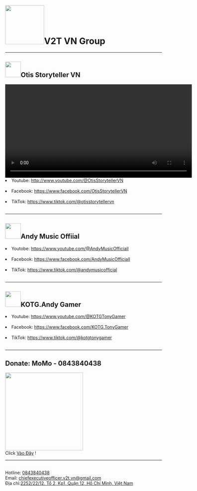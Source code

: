   <body>
    <h1>
      <img
        src="https://i.pinimg.com/736x/89/76/68/897668015da396d4e09d8349b1b75d89.jpg"
        width="125"
      />V2T VN Group
    </h1>
    <hr />
    <h2>
      <img
        src="https://i.pinimg.com/474x/53/97/b8/5397b8513641e0cc484d88627ef32f13.jpg"
        width="50"
      />Otis Storyteller VN
    </h2>
    <video width="600" controls>
        <source src="https://youtu.be/R9NWDd9i1OY" type="video.mp4">
        Trình duyệt của bạn không hỗ trợ thẻ video.
    </video>
    <li>
      Youtube:
      <a href="http://www.youtube.com/@OtisStorytellerVN" target="_blank"
        >http://www.youtube.com/@OtisStorytellerVN</a
      >
    </li>
    <br />
    <li>
      Facebook:
      <a href="https://www.facebook.com/OtisStorytellerVN" target="_blank"
        >https://www.facebook.com/OtisStorytellerVN</a
      >
    </li>
    <br />
    <li>
      TikTok:
      <a href="https://www.tiktok.com/@otisstorytellervn" target="_blank"
        >https://www.tiktok.com/@otisstorytellervn</a
      >
    </li>
    <br />
    <hr />
    <h2>
      <img
        src="https://i.pinimg.com/474x/1f/c5/cb/1fc5cb6ddcc227bef09e2c3ef7671d02.jpg"
        width="50"
      />Andy Music Offiial
    </h2>
    <li>
      Youtobe:
      <a href="https://www.youtube.com/@AndyMusicOfficiall" target="_blank"
        >https://www.youtube.com/@AndyMusicOfficiall</a
      >
    </li>
    <br />
    <li>
      Facebook:
      <a href="https://www.facebook.com/AndyMusicOfficiall" target="_blank"
        >https://www.facebook.com/AndyMusicOfficiall</a
      >
    </li>
    <br />
    <li>
      TikTok:
      <a href="https://www.tiktok.com/@andymusicofficial" target="_blank"
        >https://www.tiktok.com/@andymusicofficial</a
      >
    </li>
    <br />
    <hr />
    <h2>
      <img
        src="https://i.pinimg.com/474x/4b/71/e4/4b71e49ce03aa1808cd8ecf061e91c0d.jpg"
        width="50"
      />KOTG.Andy Gamer
    </h2>
    <li>
      Youtube:
      <a href="https://www.youtube.com/@KOTGTonyGamer" target="_blank"
        >https://www.youtube.com/@KOTGTonyGamer</a
      >
    </li>
    <br />
    <li>
      Facebook:
      <a href="https://www.facebook.com/KOTG.TonyGamer" target="_blank"
        >https://www.facebook.com/KOTG.TonyGamer</a
      >
    </li>
    <br />
    <li>
      TikTok:
      <a href="https://www.tiktok.com/@kotgtonygamer" target="_blank"
        >https://www.tiktok.com/@kotgtonygamer</a
      >
    </li>
    <br />
    <hr />
    <h2>Donate: MoMo - 0843840438</h2>
    <img
      src="https://i.pinimg.com/474x/d7/21/e4/d721e4e7121d86a03a5f8c57d0cc0e0e.jpg"
      alt=""
      width="250"
    />
    <br />
    <a>Click</a>
    <a href="https://me.momo.vn/1MIVTntVfOUBiBfAI8f1UV" target="_blank"
      >Vào Đây</a
    >
    <a>!</a> <br />
    <hr />
    <br />
    <a
      >Hotline: <a href="0843840438" target="_blank">0843840438</a></a
    ><br />
    <a
      >Email:
      <a href="mailto:chiefexecutiveofficer.v2t.vn@gmail.com?subject=Gửi Admin!"
        target="_blank">chiefexecutiveofficer.v2t.vn@gmail.com</a>
    </a>
    <br />
    <a>Địa chỉ:<a
        href="https://maps.app.goo.gl/CuVh62Yj5EpAXLAw9"
        target="_blank"
        >2252/22/12. Tổ 2, Kp1, Quận 12, Hồ Chí Minh, Việt Nam</a
      ></a>
  </body>
</html>
